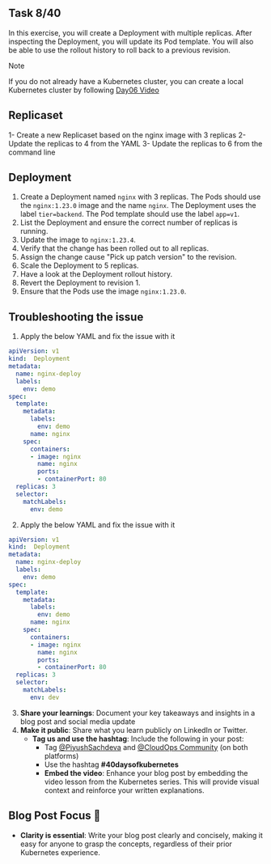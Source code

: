 ## Task 8/40


In this exercise, you will create a Deployment with multiple replicas. After inspecting the Deployment, you will update its Pod template. You will also be able to use the rollout history to roll back to a previous revision.

> [!NOTE]
> If you do not already have a Kubernetes cluster, you can create a local Kubernetes cluster by following [Day06 Video](https://youtu.be/RORhczcOrWs)


## Replicaset
1- Create a new Replicaset based on the nginx image with 3 replicas
2- Update the replicas to 4 from the YAML
3- Update the replicas to 6 from the command line

## Deployment
1. Create a Deployment named `nginx` with 3 replicas. The Pods should use the `nginx:1.23.0` image and the name `nginx`. The Deployment uses the label `tier=backend`. The Pod template should use the label `app=v1`.
2. List the Deployment and ensure the correct number of replicas is running.
3. Update the image to `nginx:1.23.4`.
4. Verify that the change has been rolled out to all replicas.
5. Assign the change cause "Pick up patch version" to the revision.
6. Scale the Deployment to 5 replicas.
7. Have a look at the Deployment rollout history.
8. Revert the Deployment to revision 1.
9. Ensure that the Pods use the image `nginx:1.23.0`.

## Troubleshooting the issue
1. Apply the below YAML and fix the issue with it

``` YAML
apiVersion: v1
kind:  Deployment
metadata:
  name: nginx-deploy
  labels:
    env: demo
spec:
  template:
    metadata:
      labels:
        env: demo
      name: nginx
    spec:
      containers:
      - image: nginx
        name: nginx
        ports:
        - containerPort: 80
  replicas: 3
  selector:
    matchLabels:
      env: demo
```

2. Apply the below YAML and fix the issue with it

``` YAML
apiVersion: v1
kind:  Deployment
metadata:
  name: nginx-deploy
  labels:
    env: demo
spec:
  template:
    metadata:
      labels:
        env: demo
      name: nginx
    spec:
      containers:
      - image: nginx
        name: nginx
        ports:
        - containerPort: 80
  replicas: 3
  selector:
    matchLabels:
      env: dev
```
3. **Share your learnings**: Document your key takeaways and insights in a blog post and social media update
4. **Make it public**: Share what you learn publicly on LinkedIn or Twitter.
   - **Tag us and use the hashtag**: Include the following in your post:
     - Tag [@PiyushSachdeva](https://www.linkedin.com/in/piyush-sachdeva) and [@CloudOps Community](https://www.linkedin.com/company/thecloudopscomm) (on both platforms)
     - Use the hashtag **#40daysofkubernetes**
     - **Embed the video**: Enhance your blog post by embedding the video lesson from the Kubernetes series. This will provide visual context and reinforce your written explanations.

## Blog Post Focus 📝

- **Clarity is essential**: Write your blog post clearly and concisely, making it easy for anyone to grasp the concepts, regardless of their prior Kubernetes experience.